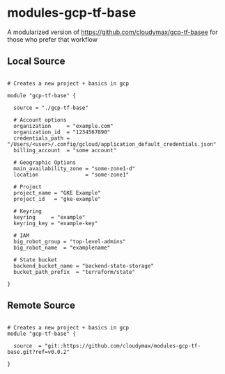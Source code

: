 # modules-gcp-tf-base

A modularized version of https://github.com/cloudymax/gcp-tf-basee for those who prefer that workflow

## Local Source

```hcl

# Creates a new project + basics in gcp

module "gcp-tf-base" {

  source = "./gcp-tf-base"

  # Account options
  organization     = "example.com"
  organization_id  = "1234567890"
  credentials_path = "/Users/<user>/.config/gcloud/application_default_credentials.json"
  billing_account  = "some account"

  # Geographic Options
  main_availability_zone = "some-zone1-d"
  location               = "some-zone1"

  # Project 
  project_name = "GKE Example"
  project_id   = "gke-example"

  # Keyring
  keyring     = "example"
  keyring_key = "example-key"

  # IAM
  big_robot_group = "top-level-admins"
  big_robot_name  = "examplename"

  # State bucket
  backend_bucket_name = "backend-state-storage"
  bucket_path_prefix  = "terraform/state"

}

```


## Remote Source  

```hcl

# Creates a new project + basics in gcp
module "gcp-tf-base" {

  source  = "git::https://github.com/cloudymax/modules-gcp-tf-base.git?ref=v0.0.2"

}

```